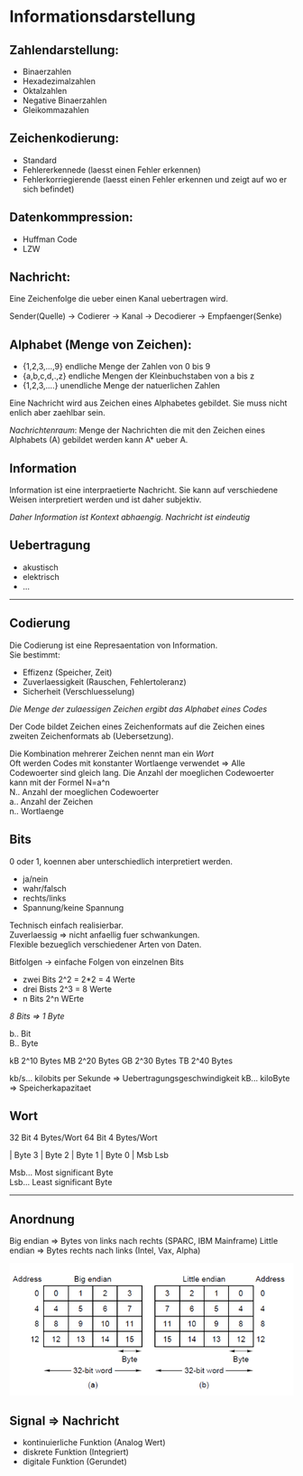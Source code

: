 # Informationsdarstellung

## Zahlendarstellung:
  * Binaerzahlen
  * Hexadezimalzahlen
  * Oktalzahlen
  * Negative Binaerzahlen
  * Gleikommazahlen

## Zeichenkodierung:
  * Standard
  * Fehlererkennede (laesst einen Fehler erkennen)
  * Fehlerkorriegierende (laesst einen Fehler erkennen und zeigt auf wo er sich
    befindet)

## Datenkommpression:
  * Huffman Code
  * LZW

## Nachricht:

Eine Zeichenfolge die ueber einen Kanal uebertragen wird.

Sender(Quelle) -> Codierer -> Kanal -> Decodierer -> Empfaenger(Senke)

## Alphabet (Menge von Zeichen):
  * {1,2,3,...,9}  endliche Menge der Zahlen von 0 bis 9
  * {a,b,c,d,.,z}  endliche Mengen der Kleinbuchstaben von a bis z
  * {1,2,3,....}   unendliche Menge der natuerlichen Zahlen

Eine Nachricht wird aus Zeichen eines Alphabetes gebildet. Sie muss nicht enlich
aber zaehlbar sein.

*Nachrichtenraum*: Menge der Nachrichten die mit den Zeichen eines Alphabets (A)
gebildet werden kann A\* ueber A.

## Information

Information ist eine interpraetierte Nachricht. Sie kann auf verschiedene
Weisen interpretiert werden und ist daher subjektiv.

*Daher Information ist Kontext abhaengig. Nachricht ist eindeutig*

## Uebertragung
  * akustisch
  * elektrisch
  * ...

---

## Codierung

Die Codierung ist eine Represaentation von Information.  
Sie bestimmt: 
  * Effizenz (Speicher, Zeit)
  * Zuverlaessigkeit (Rauschen, Fehlertoleranz)
  * Sicherheit (Verschluesselung)


*Die Menge der zulaessigen Zeichen ergibt das Alphabet eines Codes*

Der Code bildet Zeichen eines Zeichenformats auf die Zeichen eines zweiten
Zeichenformats ab (Uebersetzung).

Die Kombination mehrerer Zeichen nennt man ein *Wort*  
Oft werden Codes mit konstanter Wortlaenge verwendet => Alle Codewoerter sind gleich lang.
Die Anzahl der moeglichen Codewoerter kann mit der Formel N=a^n  
N.. Anzahl der moeglichen Codewoerter  
a.. Anzahl der Zeichen  
n.. Wortlaenge  

## Bits

0 oder 1, koennen aber unterschiedlich interpretiert werden.
* ja/nein
* wahr/falsch
* rechts/links
* Spannung/keine Spannung

Technisch einfach realisierbar.  
Zuverlaessig => nicht anfaellig fuer schwankungen.  
Flexible bezueglich verschiedener Arten von Daten.  

Bitfolgen -> einfache Folgen von einzelnen Bits
* zwei Bits 2^2 = 2\*2 = 4 Werte
* drei Bists 2^3 = 8 Werte
* n Bits 2^n WErte

*8 Bits => 1 Byte*

b.. Bit  
B.. Byte  

kB 2^10 Bytes
MB 2^20 Bytes
GB 2^30 Bytes
TB 2^40 Bytes

kb/s... kilobits per Sekunde => Uebertragungsgeschwindigkeit
kB...   kiloByte => Speicherkapazitaet

## Wort
32 Bit 4 Bytes/Wort
64 Bit 4 Bytes/Wort

| Byte 3 | Byte 2 | Byte 1 | Byte 0 |
Msb                                 Lsb

Msb... Most significant Byte  
Lsb... Least significant Byte  

---

## Anordnung

Big endian => Bytes von links nach rechts (SPARC, IBM Mainframe)
Little endian => Bytes rechts nach links (Intel, Vax, Alpha)

![Big and Little endian](BigLittleEndian.png)


## Signal => Nachricht

* kontinuierliche Funktion (Analog Wert)
* diskrete Funktion (Integriert)
* digitale Funktion (Gerundet)

